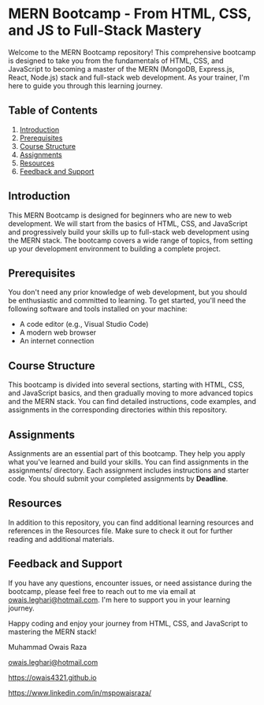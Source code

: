 # MERN Bootcamp - From HTML, CSS, and JS to Full-Stack Mastery

Welcome to the MERN Bootcamp repository! This comprehensive bootcamp is designed to take you from the fundamentals of HTML, CSS, and JavaScript to becoming a master of the MERN (MongoDB, Express.js, React, Node.js) stack and full-stack web development. As your trainer, I'm here to guide you through this learning journey.

## Table of Contents

1. [Introduction](#introduction)
2. [Prerequisites](#prerequisites)
3. [Course Structure](#course-structure)
4. [Assignments](#assignments)
5. [Resources](#resources)
6. [Feedback and Support](#feedback-and-support)

## Introduction

This MERN Bootcamp is designed for beginners who are new to web development. We will start from the basics of HTML, CSS, and JavaScript and progressively build your skills up to full-stack web development using the MERN stack. The bootcamp covers a wide range of topics, from setting up your development environment to building a complete project.

## Prerequisites

You don't need any prior knowledge of web development, but you should be enthusiastic and committed to learning. To get started, you'll need the following software and tools installed on your machine:

- A code editor (e.g., Visual Studio Code)
- A modern web browser
- An internet connection

## Course Structure
This bootcamp is divided into several sections, starting with HTML, CSS, and JavaScript basics, and then gradually moving to more advanced topics and the MERN stack. You can find detailed instructions, code examples, and assignments in the corresponding directories within this repository.

## Assignments
Assignments are an essential part of this bootcamp. They help you apply what you've learned and build your skills. You can find assignments in the assignments/ directory. Each assignment includes instructions and starter code. You should submit your completed assignments by **Deadline**. 

## Resources
In addition to this repository, you can find additional learning resources and references in the Resources file. Make sure to check it out for further reading and additional materials.

## Feedback and Support
If you have any questions, encounter issues, or need assistance during the bootcamp, please feel free to reach out to me via email at owais.leghari@hotmail.com. I'm here to support you in your learning journey.


Happy coding and enjoy your journey from HTML, CSS, and JavaScript to mastering the MERN stack!

Muhammad Owais Raza

owais.leghari@hotmail.com

https://owais4321.github.io

https://www.linkedin.com/in/mspowaisraza/